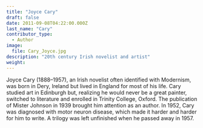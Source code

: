 ```yaml
---
title: "Joyce Cary"
draft: false
date: 2011-09-08T04:22:00.000Z
last_name: "Cary"
contributor_type:
  - Author
image:
  file: Cary_Joyce.jpg
description: "20th century Irish novelist and artist"
weight:
---
```


Joyce Cary (1888–1957), an Irish novelist often identified with Modernism, was born in Dery, Ireland but lived in England for most of his life. Cary studied art in Edinburgh but, realizing he would never be a great painter, switched to literature and enrolled in Trinity College, Oxford. The publication of Mister Johnson in 1939 brought him attention as an author. In 1952, Cary was diagnosed with motor neuron disease, which made it harder and harder for him to write. A trilogy was left unfinished when he passed away in 1957.


